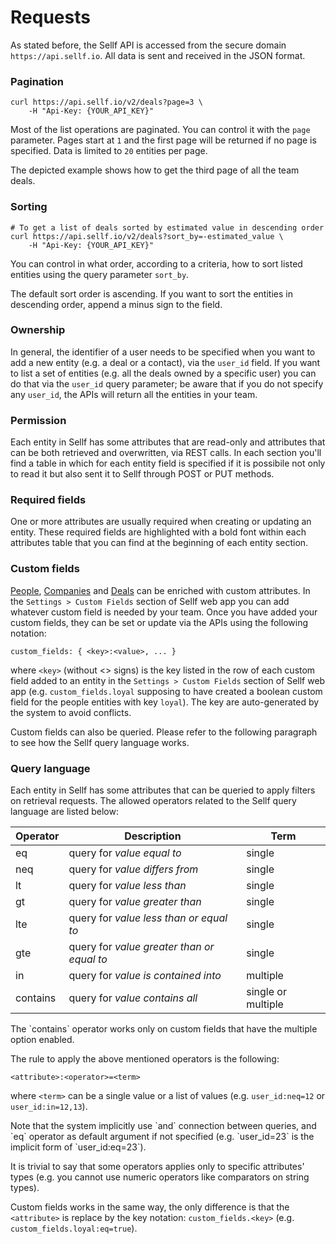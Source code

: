 # Requests

As stated before, the Sellf API is accessed from the secure domain `https://api.sellf.io`. All data is sent and received in the JSON format.

### Pagination

```shell
curl https://api.sellf.io/v2/deals?page=3 \
	-H "Api-Key: {YOUR_API_KEY}"
```

Most of the list operations are paginated. You can control it with the `page` parameter. Pages start at `1` and the first page will be returned if no page is specified. Data is limited to `20` entities per page.

The depicted example shows how to get the third page of all the team deals.


### Sorting

```shell
# To get a list of deals sorted by estimated value in descending order
curl https://api.sellf.io/v2/deals?sort_by=-estimated_value \
	-H "Api-Key: {YOUR_API_KEY}"
```

You can control in what order, according to a criteria, how to sort listed entities using the query parameter `sort_by`.

The default sort order is ascending. If you want to sort the entities in descending order, append a minus sign to the field.


### Ownership

In general, the identifier of a user needs to be specified when you want to add a new entity (e.g. a deal or a contact), via the `user_id` field. If you want to list a set of entities (e.g. all the deals owned by a specific user) you can do that via the `user_id` query parameter; be aware that if you do not specify any `user_id`, the APIs will return all the entities in your team.


### Permission

Each entity in Sellf has some attributes that are read-only and attributes that can be both retrieved and overwritten, via REST calls. In each section you'll find a table in which for each entity field is specified if it is possibile not only to read it but also sent it to Sellf through POST or PUT methods.


### Required fields

One or more attributes are usually required when creating or updating an entity. These required fields are highlighted with a bold font within each attributes table that you can find at the beginning of each entity section.


### <a name="custom_fields"></a>Custom fields

[People](#people), [Companies](#companies) and [Deals](#deals) can be enriched with custom attributes. In the `Settings > Custom Fields` section of Sellf web app you can add whatever custom field is needed by your team. Once you have added your custom fields, they can be set or update via the APIs using the following notation:

`
	custom_fields: {
		<key>:<value>,
		...
	}
`

where `<key>` (without <> signs) is the key listed in the row of each custom field added to an entity in the `Settings > Custom Fields` section of Sellf web app (e.g. `custom_fields.loyal` supposing to have created a boolean custom field for the people entities with key `loyal`). The key are auto-generated by the system to avoid conflicts.

Custom fields can also be queried. Please refer to the following paragraph to see how the Sellf query language works.


### <a name="query_language"></a>Query language

Each entity in Sellf has some attributes that can be queried to apply filters on retrieval requests. The allowed operators related to the Sellf query language are listed below:

| Operator | Description | Term |
| --- | --- | --- |
| eq | query for *value equal to* | single |
| neq | query for *value differs from* | single |
| lt | query for *value less than* | single |
| gt | query for *value greater than* | single |
| lte | query for *value less than or equal to* | single |
| gte | query for *value greater than or equal to* | single |
| in | query for *value is contained into* | multiple |
| contains | query for *value contains all* | single or multiple |

<aside class="notice">
The `contains` operator works only on custom fields that have the multiple option enabled.
</aside>

The rule to apply the above mentioned operators is the following:

`<attribute>:<operator>=<term>`

where `<term>` can be a single value or a list of values (e.g. `user_id:neq=12` or `user_id:in=12,13`).

<aside class="notice">
Note that the system implicitly use `and` connection between queries, and `eq` operator as default argument if not specified (e.g. `user_id=23` is the implicit form of `user_id:eq=23`).
</aside>

It is trivial to say that some operators applies only to specific attributes' types (e.g. you cannot use numeric operators like comparators on string types).

Custom fields works in the same way, the only difference is that the `<attribute>` is replace by the key notation: `custom_fields.<key>` (e.g. `custom_fields.loyal:eq=true`).





